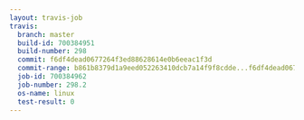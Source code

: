 ```yaml
---
layout: travis-job
travis:
  branch: master
  build-id: 700384951
  build-number: 298
  commit: f6df4dead0677264f3ed88628614e0b6eeac1f3d
  commit-range: b861b8379d1a9eed052263410dcb7a14f9f8cdde...f6df4dead0677264f3ed88628614e0b6eeac1f3d
  job-id: 700384962
  job-number: 298.2
  os-name: linux
  test-result: 0
---
```

